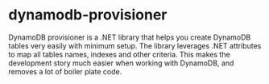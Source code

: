 # dynamodb-provisioner
DynamoDB provisioner is a .NET library that helps you create DynamoDB tables very easily with minimum setup.
The library leverages .NET attributes to map all tables names, indexes and other criteria.
This makes the development story much easier when working with DynamoDB, and removes a lot of boiler plate code.
